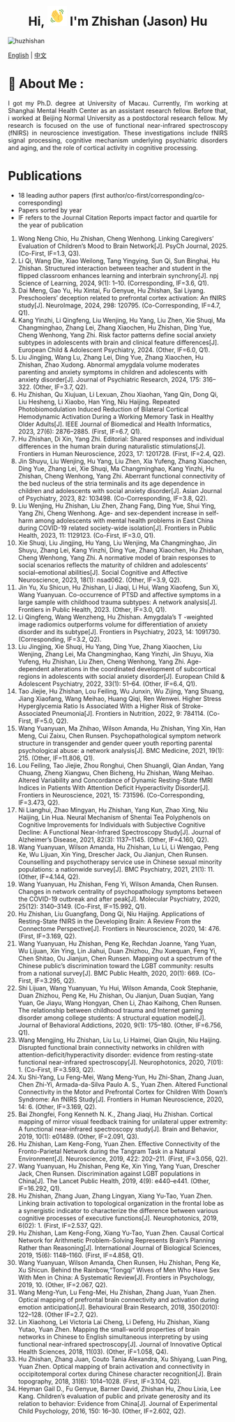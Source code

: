 <h1 align="center"> Hi, <img src="https://github.com/huzhishan/imgs/blob/main/gif/wave.gif" 
         alt="Waving hand animated gif"
         height="45"
         width="45" /> I'm Zhishan (Jason) Hu</h1>

<p align="left"> <img src="https://komarev.com/ghpvc/?username=huzhishan&label=Views&color=blue&style=plastic&style=for-the-badge" alt="huzhishan" /> </p>

[English](README.md) | [中文](README_zh.md)

# 💫 About Me :
<p align="justify">
I got my Ph.D. degree at University of Macau.
Currently, I’m working at Shanghai Mental Health Center as an assistant research fellow. 
Before that, i worked at Beijing Normal University as a postdoctoral research fellow.
My research is focused on the use of functional near-infrared spectroscopy (fNIRS) in neuroscience investigation.
These investigations include fNIRS signal processing, cognitive mechanism underlying psychiatric disorders and aging, and the role of cortical activity in cognitive processing.
</p>

# Publications

 - 18 leading author papers (first author/co-first/corresponding/co-corresponding)
 - Papers sorted by year
 - IF refers to the Journal Citation Reports impact factor and quartile for the year of publication

1.	Wong Neng Chio, Hu Zhishan, Cheng Wenhong. Linking Caregivers’ Evaluation of Children’s Mood to Brain Network[J]. PsyCh Journal, 2025. (Co-First, IF=1.3, Q3).
2.	Li Qi, Wang Die, Xiao Weilong, Tang Yingying, Sun Qi, Sun Binghai, Hu Zhishan. Structured interaction between teacher and student in the flipped classroom enhances learning and interbrain synchrony[J]. npj Science of Learning, 2024, 9(1): 1–10. (Corresponding, IF=3.6, Q1).
3.	Dai Meng, Gao Yu, Hu Xintai, Fu Genyue, Hu Zhishan, Sai Liyang. Preschoolers’ deception related to prefrontal cortex activation: An fNIRS study[J]. NeuroImage, 2024, 298: 120795. (Co-Corresponding, IF=4.7, Q1).
4.	Kang Yinzhi, Li Qingfeng, Liu Wenjing, Hu Yang, Liu Zhen, Xie Shuqi, Ma Changminghao, Zhang Lei, Zhang Xiaochen, Hu Zhishan, Ding Yue, Cheng Wenhong, Yang Zhi. Risk factor patterns define social anxiety subtypes in adolescents with brain and clinical feature differences[J]. European Child & Adolescent Psychiatry, 2024. (Other, IF=6.0, Q1).
5.	Liu Jingjing, Wang Lu, Zhang Lei, Ding Yue, Zhang Xiaochen, Hu Zhishan, Zhao Xudong. Abnormal amygdala volume moderates parenting and anxiety symptoms in children and adolescents with anxiety disorder[J]. Journal of Psychiatric Research, 2024, 175: 316–322. (Other, IF=3.7, Q2).
6.	Hu Zhishan, Qu Xiujuan, Li Lexuan, Zhou Xiaohan, Yang Qin, Dong Qi, Liu Hesheng, Li Xiaobo, Han Ying, Niu Haijing. Repeated Photobiomodulation Induced Reduction of Bilateral Cortical Hemodynamic Activation During a Working Memory Task in Healthy Older Adults[J]. IEEE Journal of Biomedical and Health Informatics, 2023, 27(6): 2876–2885. (First, IF=6.7, Q1).
7.	Hu Zhishan, Di Xin, Yang Zhi. Editorial: Shared responses and individual differences in the human brain during naturalistic stimulations[J]. Frontiers in Human Neuroscience, 2023, 17: 1201728. (First, IF=2.4, Q2).
8.	Jin Shuyu, Liu Wenjing, Hu Yang, Liu Zhen, Xia Yufeng, Zhang Xiaochen, Ding Yue, Zhang Lei, Xie Shuqi, Ma Changminghao, Kang Yinzhi, Hu Zhishan, Cheng Wenhong, Yang Zhi. Aberrant functional connectivity of the bed nucleus of the stria terminalis and its age dependence in children and adolescents with social anxiety disorder[J]. Asian Journal of Psychiatry, 2023, 82: 103498. (Co-Corresponding, IF=3.8, Q2).
9.	Liu Wenjing, Hu Zhishan, Liu Zhen, Zhang Fang, Ding Yue, Shui Ying, Yang Zhi, Cheng Wenhong. Age- and sex-dependent increase in self-harm among adolescents with mental health problems in East China during COVID-19 related society-wide isolation[J]. Frontiers in Public Health, 2023, 11: 1129123. (Co-First, IF=3.0, Q1).
10.	Xie Shuqi, Liu Jingjing, Hu Yang, Liu Wenjing, Ma Changminghao, Jin Shuyu, Zhang Lei, Kang Yinzhi, Ding Yue, Zhang Xiaochen, Hu Zhishan, Cheng Wenhong, Yang Zhi. A normative model of brain responses to social scenarios reflects the maturity of children and adolescents’ social–emotional abilities[J]. Social Cognitive and Affective Neuroscience, 2023, 18(1): nsad062. (Other, IF=3.9, Q2).
11.	Jin Yu, Xu Shicun, Hu Zhishan, Li Jiaqi, Li Hui, Wang Xiaofeng, Sun Xi, Wang Yuanyuan. Co-occurrence of PTSD and affective symptoms in a large sample with childhood trauma subtypes: A network analysis[J]. Frontiers in Public Health, 2023. (Other, IF=3.0, Q1).
12.	Li Qingfeng, Wang Wenzheng, Hu Zhishan. Amygdala’s T -weighted image radiomics outperforms volume for differentiation of anxiety disorder and its subtype[J]. Frontiers in Psychiatry, 2023, 14: 1091730. (Corresponding, IF=3.2, Q2).
13.	Liu Jingjing, Xie Shuqi, Hu Yang, Ding Yue, Zhang Xiaochen, Liu Wenjing, Zhang Lei, Ma Changminghao, Kang Yinzhi, Jin Shuyu, Xia Yufeng, Hu Zhishan, Liu Zhen, Cheng Wenhong, Yang Zhi. Age-dependent alterations in the coordinated development of subcortical regions in adolescents with social anxiety disorder[J]. European Child & Adolescent Psychiatry, 2022, 33(1): 51–64. (Other, IF=6.4, Q1).
14.	Tao Jiejie, Hu Zhishan, Lou Feiling, Wu Junxin, Wu Zijing, Yang Shuang, Jiang Xiaofang, Wang Meihao, Huang Qiqi, Ren Wenwei. Higher Stress Hyperglycemia Ratio Is Associated With a Higher Risk of Stroke-Associated Pneumonia[J]. Frontiers in Nutrition, 2022, 9: 784114. (Co-First, IF=5.0, Q2).
15.	Wang Yuanyuan, Ma Zhihao, Wilson Amanda, Hu Zhishan, Ying Xin, Han Meng, Cui Zaixu, Chen Runsen. Psychopathological symptom network structure in transgender and gender queer youth reporting parental psychological abuse: a network analysis[J]. BMC Medicine, 2021, 19(1): 215. (Other, IF=11.806, Q1).
16.	Lou Feiling, Tao Jiejie, Zhou Ronghui, Chen Shuangli, Qian Andan, Yang Chuang, Zheng Xiangwu, Chen Bicheng, Hu Zhishan, Wang Meihao. Altered Variability and Concordance of Dynamic Resting-State fMRI Indices in Patients With Attention Deficit Hyperactivity Disorder[J]. Frontiers in Neuroscience, 2021, 15: 731596. (Co-Corresponding, IF=3.473, Q2).
17.	Ni Lianghui, Zhao Mingyan, Hu Zhishan, Yang Kun, Zhao Xing, Niu Haijing, Lin Hua. Neural Mechanism of Shentai Tea Polyphenols on Cognitive Improvements for Individuals with Subjective Cognitive Decline: A Functional Near-Infrared Spectroscopy Study[J]. Journal of Alzheimer’s Disease, 2021, 82(3): 1137–1145. (Other, IF=4.160, Q2).
18.	Wang Yuanyuan, Wilson Amanda, Hu Zhishan, Lu Li, Li Wengao, Peng Ke, Wu Lijuan, Xin Ying, Drescher Jack, Ou Jianjun, Chen Runsen. Counselling and psychotherapy service use in Chinese sexual minority populations: a nationwide survey[J]. BMC Psychiatry, 2021, 21(1): 11. (Other, IF=4.144, Q2).
19.	Wang Yuanyuan, Hu Zhishan, Feng Yi, Wilson Amanda, Chen Runsen. Changes in network centrality of psychopathology symptoms between the COVID-19 outbreak and after peak[J]. Molecular Psychiatry, 2020, 25(12): 3140–3149. (Co-First, IF=15.992, Q1).
20.	Hu Zhishan, Liu Guangfang, Dong Qi, Niu Haijing. Applications of Resting-State fNIRS in the Developing Brain: A Review From the Connectome Perspective[J]. Frontiers in Neuroscience, 2020, 14: 476. (First, IF=3.169, Q2).
21.	Wang Yuanyuan, Hu Zhishan, Peng Ke, Rechdan Joanne, Yang Yuan, Wu Lijuan, Xin Ying, Lin Jiahui, Duan Zhizhou, Zhu Xuequan, Feng Yi, Chen Shitao, Ou Jianjun, Chen Runsen. Mapping out a spectrum of the Chinese public’s discrimination toward the LGBT community: results from a national survey[J]. BMC Public Health, 2020, 20(1): 669. (Co-First, IF=3.295, Q2).
22.	Shi Lijuan, Wang Yuanyuan, Yu Hui, Wilson Amanda, Cook Stephanie, Duan Zhizhou, Peng Ke, Hu Zhishan, Ou Jianjun, Duan Suqian, Yang Yuan, Ge Jiayu, Wang Hongyan, Chen Li, Zhao Kaihong, Chen Runsen. The relationship between childhood trauma and Internet gaming disorder among college students: A structural equation model[J]. Journal of Behavioral Addictions, 2020, 9(1): 175–180. (Other, IF=6.756, Q1).
23.	Wang Mengjing, Hu Zhishan, Liu Lu, Li Haimei, Qian Qiujin, Niu Haijing. Disrupted functional brain connectivity networks in children with attention-deficit/hyperactivity disorder: evidence from resting-state functional near-infrared spectroscopy[J]. Neurophotonics, 2020, 7(01): 1. (Co-First, IF=3.593, Q2).
24.	Xu Shi-Yang, Lu Feng-Mei, Wang Meng-Yun, Hu Zhi-Shan, Zhang Juan, Chen Zhi-Yi, Armada-da-Silva Paulo A. S., Yuan Zhen. Altered Functional Connectivity in the Motor and Prefrontal Cortex for Children With Down’s Syndrome: An fNIRS Study[J]. Frontiers in Human Neuroscience, 2020, 14: 6. (Other, IF=3.169, Q2).
25.	Bai Zhongfei, Fong Kenneth N. K., Zhang Jiaqi, Hu Zhishan. Cortical mapping of mirror visual feedback training for unilateral upper extremity: A functional near‐infrared spectroscopy study[J]. Brain and Behavior, 2019, 10(1): e01489. (Other, IF=2.091, Q3).
26.	Hu Zhishan, Lam Keng-Fong, Yuan Zhen. Effective Connectivity of the Fronto-Parietal Network during the Tangram Task in a Natural Environment[J]. Neuroscience, 2019, 422: 202–211. (First, IF=3.056, Q2).
27.	Wang Yuanyuan, Hu Zhishan, Peng Ke, Xin Ying, Yang Yuan, Drescher Jack, Chen Runsen. Discrimination against LGBT populations in China[J]. The Lancet Public Health, 2019, 4(9): e440–e441. (Other, IF=16.292, Q1).
28.	Hu Zhishan, Zhang Juan, Zhang Lingyan, Xiang Yu-Tao, Yuan Zhen. Linking brain activation to topological organization in the frontal lobe as a synergistic indicator to characterize the difference between various cognitive processes of executive functions[J]. Neurophotonics, 2019, 6(02): 1. (First, IF=2.537, Q2).
29.	Hu Zhishan, Lam Keng-Fong, Xiang Yu-Tao, Yuan Zhen. Causal Cortical Network for Arithmetic Problem-Solving Represents Brain’s Planning Rather than Reasoning[J]. International Journal of Biological Sciences, 2019, 15(6): 1148–1160. (First, IF=4.858, Q1).
30.	Wang Yuanyuan, Wilson Amanda, Chen Runsen, Hu Zhishan, Peng Ke, Xu Shicun. Behind the Rainbow,“Tongqi” Wives of Men Who Have Sex With Men in China: A Systematic Review[J]. Frontiers in Psychology, 2019, 10. (Other, IF=2.067, Q2).
31.	Wang Meng-Yun, Lu Feng-Mei, Hu Zhishan, Zhang Juan, Yuan Zhen. Optical mapping of prefrontal brain connectivity and activation during emotion anticipation[J]. Behavioural Brain Research, 2018, 350(2010): 122–128. (Other IF=2.7, Q2).
32.	Lin Xiaohong, Lei Victoria Lai Cheng, Li Defeng, Hu Zhishan, Xiang Yutao, Yuan Zhen. Mapping the small-world properties of brain networks in Chinese to English simultaneous interpreting by using functional near-infrared spectroscopy[J]. Journal of Innovative Optical Health Sciences, 2018, 11(03). (Other, IF=1.058, Q4).
33.	Hu Zhishan, Zhang Juan, Couto Tania Alexandra, Xu Shiyang, Luan Ping, Yuan Zhen. Optical mapping of brain activation and connectivity in occipitotemporal cortex during Chinese character recognition[J]. Brain topography, 2018, 31(6): 1014–1028. (First, IF=3.104, Q2).
34.	Heyman Gail D., Fu Genyue, Barner David, Zhishan Hu, Zhou Lixia, Lee Kang. Children’s evaluation of public and private generosity and its relation to behavior: Evidence from China[J]. Journal of Experimental Child Psychology, 2016, 150: 16–30. (Other, IF=2.602, Q2).

